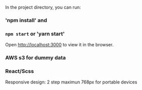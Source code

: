 
In the project directory, you can run:

### 'npm install' and
### `npm start` or 'yarn start'

Open [http://localhost:3000](http://localhost:3000) to view it in the browser.

### AWS s3 for dummy data
### React/Scss

Responsive design: 2 step
maximun 768px for portable devices

